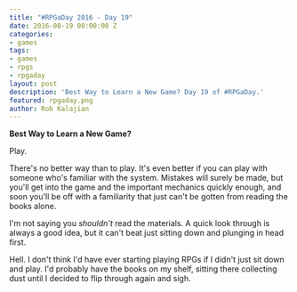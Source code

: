 ```yaml
---
title: "#RPGaDay 2016 - Day 19"
date: 2016-08-19 00:00:00 Z
categories:
- games
tags:
- games
- rpgs
- rpgaday
layout: post
description: 'Best Way to Learn a New Game? Day 19 of #RPGaDay.'
featured: rpgaday.png
author: Rob Kalajian
---
```


**Best Way to Learn a New Game?**

Play.

There's no better way than to play. It's even better if you can play with someone who's familiar with the system. Mistakes will surely be made, but you'll get into the game and the important mechanics quickly enough, and soon you'll be off with a familiarity that just can't be gotten from reading the books alone.

I'm not saying you *shouldn't* read the materials. A quick look through is always a good idea, but it can't beat just sitting down and plunging in head first.

Hell. I don't think I'd have ever starting playing RPGs if I didn't just sit down and play. I'd probably have the books on my shelf, sitting there collecting dust until I decided to flip through again and sigh.
